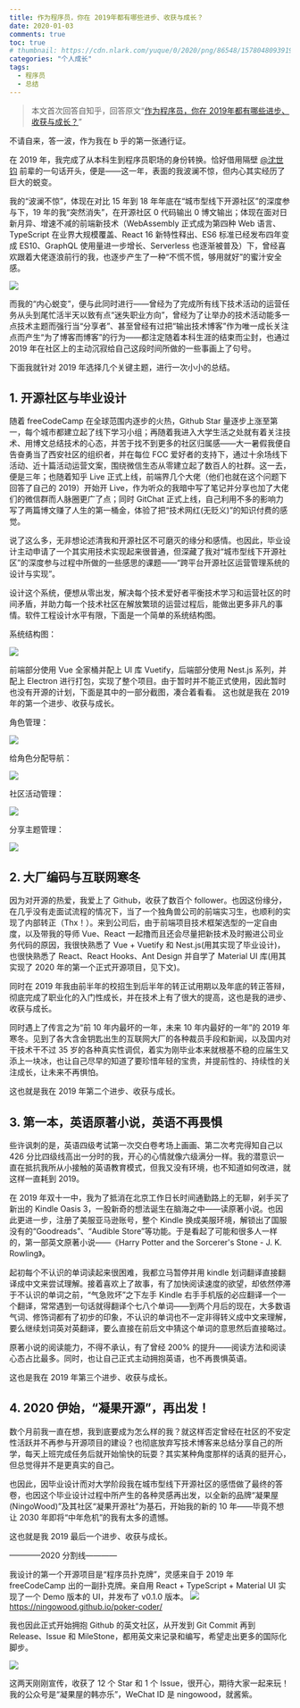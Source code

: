 ```yaml
---
title: 作为程序员，你在 2019年都有哪些进步、收获与成长？
date: 2020-01-03
comments: true
toc: true
# thumbnail: https://cdn.nlark.com/yuque/0/2020/png/86548/1578048093919-6faa2f79-7806-4385-8f83-6b4941ca4909.png
categories: "个人成长"
tags:
  - 程序员
  - 总结
---
```


> 本文首次回答自知乎，回答原文“[作为程序员，你在 2019年都有哪些进步、收获与成长？](https://www.zhihu.com/question/363043667/answer/961312815)”

不请自来，答一波，作为我在 b 乎的第一张通行证。

<!-- more -->

在 2019 年，我完成了从本科生到程序员职场的身份转换。恰好借用隔壁 [@沈世钧](https://www.zhihu.com/people/d069b25d6ca84652cb81ab3109572d90) 前辈的一句话开头，便是——这一年，表面的我波澜不惊，但内心其实经历了巨大的蜕变。

我的“波澜不惊”，体现在对比 15 年到 18 年年底在“城市型线下开源社区”的深度参与下，19 年的我“突然消失”，在开源社区 0 代码输出 0 博文输出；体现在面对日新月异、增速不减的前端新技术（WebAssembly 正式成为第四种 Web 语言、TypeScript 在业界大规模覆盖、React 16 新特性释出、ES6 标准已经发布四年变成 ES10、GraphQL 使用量进一步增长、Serverless 也逐渐被普及）下，曾经喜欢跟着大佬逐浪前行的我，也逐步产生了一种“不慌不慌，够用就好”的蜜汁安全感。

![](https://cdn.nlark.com/yuque/0/2020/png/86548/1578048093919-6faa2f79-7806-4385-8f83-6b4941ca4909.png#align=left&display=inline&height=239&margin=%5Bobject%20Object%5D&originHeight=682&originWidth=700&size=0&status=done&style=none&width=245)

而我的“内心蜕变”，便与此同时进行——曾经为了完成所有线下技术活动的运营任务从头到尾忙活半天以致有点“迷失职业方向”，曾经为了让举办的技术活动能多一点技术主题而强行当“分享者”、甚至曾经有过把“输出技术博客”作为唯一成长关注点而产生“为了博客而博客”的行为——都注定随着本科生涯的结束而尘封，也通过 2019 年在社区上的主动沉寂给自己这段时间所做的一些事画上了句号。

下面我就针对 2019 年选择几个关键主题，进行一次小小的总结。

## 1. 开源社区与毕业设计

随着 freeCodeCamp 在全球范围内逐步的火热，Github Star 量逐步上涨至第一，每个城市都建立起了线下学习小组；再随着我进入大学生活之处就有着关注技术、用博文总结技术的心态，并苦于找不到更多的社区归属感——大一暑假我便自告奋勇当了西安社区的组织者，并在每位 FCC 爱好者的支持下，通过十余场线下活动、近十篇活动运营文案，围绕微信生态从零建立起了数百人的社群。这一去，便是三年；也随着知乎 Live 正式上线，前端界几个大佬（他们也就在这个问题下回答了自己的 2019）开始开 Live，作为听众的我暗中写了笔记并分享也加了大佬们的微信群而人脉圈更广了点；同时 GitChat 正式上线，自己利用不多的影响力写了两篇博文赚了人生的第一桶金，体验了把“技术网红(无贬义)”的知识付费的感觉。

说了这么多，无非想论述清我和开源社区不可磨灭的缘分和感情。也因此，毕业设计主动申请了一个其实用技术实现起来很普通，但深藏了我对“城市型线下开源社区”的深度参与过程中所做的一些感思的课题——“跨平台开源社区运营管理系统的设计与实现”。

设计这个系统，便想从零出发，解决每个技术爱好者平衡技术学习和运营社区的时间矛盾，并助力每一个技术社区在解放繁琐的运营过程后，能做出更多非凡的事情。软件工程设计水平有限，下面是一个简单的系统结构图。

系统结构图：

![](https://cdn.nlark.com/yuque/0/2020/png/86548/1578048093916-00e8f797-5863-4c8b-8b0e-894c3655c3d3.png#align=left&display=inline&height=672&margin=%5Bobject%20Object%5D&originHeight=672&originWidth=720&size=0&status=done&style=none&width=720)

前端部分使用 Vue 全家桶并配上 UI 库 Vuetify，后端部分使用 Nest.js 系列，并配上 Electron 进行打包，实现了整个项目。由于暂时并不能正式使用，因此暂时也没有开源的计划，下面是其中的一部分截图，凑合着看看。
这也就是我在 2019 年的第一个进步、收获与成长。

角色管理：

![](https://cdn.nlark.com/yuque/0/2020/png/86548/1578048093912-27991ca0-a936-4e96-b0f4-b944e37e037c.png#align=left&display=inline&height=390&margin=%5Bobject%20Object%5D&originHeight=390&originWidth=720&size=0&status=done&style=none&width=720)

给角色分配导航：

![](https://cdn.nlark.com/yuque/0/2020/png/86548/1578048093920-90bf70df-4da1-4a94-b14f-0ab178e0698a.png#align=left&display=inline&height=385&margin=%5Bobject%20Object%5D&originHeight=385&originWidth=720&size=0&status=done&style=none&width=720)

社区活动管理：

![](https://cdn.nlark.com/yuque/0/2020/png/86548/1578048093913-37a19c48-8141-43ac-b2b0-6c165bc38fb2.png#align=left&display=inline&height=387&margin=%5Bobject%20Object%5D&originHeight=387&originWidth=720&size=0&status=done&style=none&width=720)

分享主题管理：

![](https://cdn.nlark.com/yuque/0/2020/png/86548/1578048093928-1bc29cee-c158-4e4e-86e5-ba31dee5073e.png#align=left&display=inline&height=384&margin=%5Bobject%20Object%5D&originHeight=384&originWidth=720&size=0&status=done&style=none&width=720)

## 2. 大厂编码与互联网寒冬

因为对开源的热爱，我爱上了 Github，收获了数百个 follower。也因这份缘分，在几乎没有走面试流程的情况下，当了一个独角兽公司的前端实习生，也顺利的实现了内部转正（Thx！）。来到公司后，由于前端项目技术框架选型的一定自由度，以及带我的导师 Vue、React 一起撸而且还会尽量把新技术及时搬进公司业务代码的原因，我很快熟悉了 Vue + Vuetify 和 Nest.js(用其实现了毕业设计)，也很快熟悉了 React、React Hooks、Ant Design 并自学了 Material UI 库(用其实现了 2020 年的第一个正式开源项目，见下文)。

同时在 2019 年我由前半年的校招生到后半年的转正试用期以及年底的转正答辩，彻底完成了职业化的入门性成长，并在技术上有了很大的提高，这也是我的进步、收获与成长。

同时遇上了传言之为“前 10 年内最坏的一年，未来 10 年内最好的一年”的 2019 年寒冬。见到了各大含金钥匙出生的互联网大厂的各种裁员手段和新闻，以及国内对干技术干不过 35 岁的各种真实性调侃，着实为刚毕业本来就根基不稳的应届生又添上一块冰，也让自己尽早的知道了要珍惜年轻的宝贵，并提前性的、持续性的关注成长，让未来不再惧怕。

这也就是我在 2019 年第二个进步、收获与成长。

## 3. 第一本，英语原著小说，英语不再畏惧

些许讽刺的是，英语四级考试第一次交白卷考场上画画、第二次考完得知自己以 426 分比四级线高出一分时的我，开心的心情就像六级满分一样。我的潜意识一直在抵抗我所从小接触的英语教育模式，但我又没有环境，也不知道如何改进，就这样一直耗到 2019。

在 2019 年双十一中，我为了抵消在北京工作日长时间通勤路上的无聊，剁手买了新出的 Kindle Oasis 3，一股新奇的想法诞生在脑海之中——读原著小说。也因此更进一步，注册了美服亚马逊账号，整个 Kindle 换成美服环境，解锁出了国服没有的“Goodreads”、“Audible Store”等功能。于是看起了可能和很多人一样的，第一部英文原著小说——《Harry Potter and the Sorcerer's Stone - J. K. Rowling》。

起初每个不认识的单词读起来很困难，我都立马暂停并用 kindle 划词翻译直接翻译成中文来尝试理解。接着喜欢上了故事，有了加快阅读速度的欲望，却依然停滞于不认识的单词之前，“气急败坏”之下左手 Kindle 右手手机版的必应翻译一个一个翻译，常常遇到一句话就得翻译个七八个单词——到两个月后的现在，大多数语气词、修饰词都有了初步的印象，不认识的单词也不一定非得转义成中文来理解，要么继续划词英对英翻译，要么直接在前后文中猜这个单词的意思然后直接略过。

原著小说的阅读能力，不得不承认，有了曾经 200% 的提升——阅读方法和阅读心态占比最多。同时，也让自己正式主动拥抱英语，也不再畏惧英语。

这也是我在 2019 年第三个进步、收获与成长。

## 4. 2020 伊始，“凝果开源”，再出发！

数个月前我一直在想，我到底要成为怎么样的我？就这样否定曾经在社区的不安定性活跃并不再参与开源项目的建设？也彻底放弃写技术博客来总结分享自己的所学，每天上班完成任务后就开始愉快的玩耍？其实某种角度那样的话真的挺开心，但总觉得并不是更真实的自己。

也因此，因毕业设计而对大学阶段我在城市型线下开源社区的感悟做了最终的答卷，也因这个毕业设计过程中所产生的各种灵感再出发，以全新的品牌“凝果屋(NingoWood)”及其社区“凝果开源社”为基石，开始我的新的 10 年——毕竟不想让 2030 年即将“中年危机”的我有太多的遗憾。

这也就是我 2019 最后一个进步、收获与成长。

————2020 分割线————

我设计的第一个开源项目是“程序员扑克牌”，灵感来自于 2019 年 freeCodeCamp 出的一副扑克牌。亲自用 React + TypeScript + Material UI 实现了一个 Demo 版本的 UI，并发布了 v0.1.0 版本。
![](https://cdn.nlark.com/yuque/0/2020/png/86548/1578048093916-cd7ab514-53c9-41de-ab1b-dceb6541877d.png#align=left&display=inline&height=438&margin=%5Bobject%20Object%5D&originHeight=438&originWidth=720&size=0&status=done&style=none&width=720)
https://ningowood.github.io/poker-coder/

我也因此正式开始拥抱 Github 的英文社区，从开发到 Git Commit 再到 Release、Issue 和 MileStone，都用英文来记录和编写，希望走出更多的国际化脚步。

![](https://cdn.nlark.com/yuque/0/2020/png/86548/1578048093964-19940139-132d-4d6c-9f67-909f386431d6.png#align=left&display=inline&height=450&margin=%5Bobject%20Object%5D&originHeight=450&originWidth=720&size=0&status=done&style=none&width=720)

这两天刚刚宣传，收获了 12 个 Star 和 1 个 Issue，很开心，期待大家一起来玩！
我的公众号是“凝果屋的韩亦乐”，WeChat ID 是 ningowood，就酱紫。

